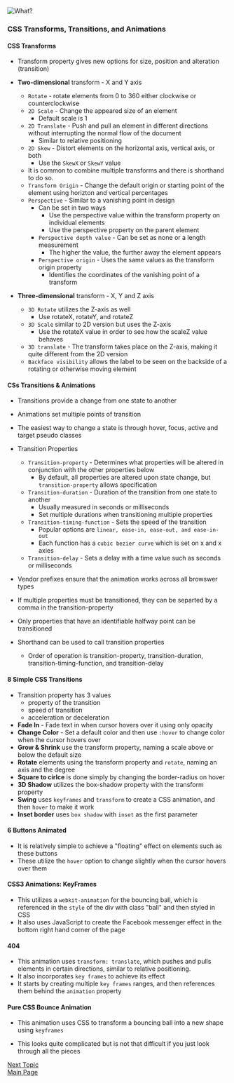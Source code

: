 ![What?](https://images.unsplash.com/photo-1516383074327-ac4841225abf?ixlib=rb-1.2.1&ixid=eyJhcHBfaWQiOjEyMDd9&auto=format&fit=crop&w=500&q=60)

### CSS Transforms, Transitions, and Animations

#### CSS Transforms

* Transform property gives new options for size, position and alteration (transition)
* **Two-dimensional** transform - X and Y axis
  * `Rotate` - rotate elements from 0 to 360 either clockwise or counterclockwise
  * `2D Scale` - Change the appeared size of an element
    * Default scale is 1
  * `2D Translate` - Push and pull an element in different directions without interrupting the normal flow of the document
    * Similar to relative positioning
  * `2D Skew` - Distort elements on the horizontal axis, vertical axis, or both
    * Use the `SkewX` or `SkewY` value
  * It is common to combine multiple transforms and there is shorthand to do so.
  * `Transform Origin` - Change the default origin or starting point of the element using horizton and vertical percentages
  * `Perspective` - Similar to a vanishing point in design
    * Can be set in two ways
      * Use the perspective value within the transform property on individual elements
      * Use the perspective property on the parent element
    * `Perspective depth value` - Can be set as none or a length measurement
      * The higher the value, the further away the element appears
    * `Perspective origin` - Uses the same values as the transform origin property
      * Identifies the coordinates of the vanishing point of a transform
     
* **Three-dimensional** transform - X, Y and Z axis

  * `3D Rotate` utilizes the Z-axis as well
    * Use rotateX, rotateY, and rotateZ
  * `3D Scale` similar to 2D version but uses the Z-axis
    * Use the rotateX value in order to see how the scaleZ value behaves
  * `3D translate` - The transform takes place on the Z-axis, making it quite different from the 2D version
  * `Backface visibility` allows the label to be seen on the backside of a rotating or otherwise moving element

#### CSs Transitions & Animations

* Transitions provide a change from one state to another
* Animations set multiple points of transition
* The easiest way to change a state is through hover, focus, active and target pseudo classes
* Transition Properties
  * `Transition-property` - Determines what properties will be altered in conjunction with the other properties below
    * By default, all properties are altered upon state change, but `transition-property` allows specification
  * `Transition-duration` - Duration of the transition from one state to another
    * Usually measured in seconds or milliseconds
    * Set multiple durations when transitioning multiple properties
  * `Transition-timing-function` - Sets the speed of the transition
    * Popular options are `linear, ease-in, ease-out, and ease-in-out`
    * Each function has a `cubic bezier curve` which is set on x and x axies
  * `Transition-delay` - Sets a delay with a time value such as seconds or milliseconds
* Vendor prefixes ensure that the animation works across all browswer types
* If multiple properties must be transitioned, they can be separted by a comma in the transition-property
* Only properties that have an identifiable halfway point can be transitioned

* Shorthand can be used to call transition properties
  * Order of operation is transition-property, transition-duration, transition-timing-function, and transition-delay

#### 8 Simple CSS Transitions

* Transition property has 3 values
  * property of the transition
  * speed of transition
  * acceleration or deceleration
* **Fade In** - Fade text in when cursor hovers over it using only opacity
* **Change Color** - Set a default color and then use `:hover` to change color when the cursor hovers over
* **Grow & Shrink** use the transform property, naming a scale above or below the default size
* **Rotate** elements using the transform property and `rotate`, naming an axis and the degree
* **Square to cirlce** is done simply by changing the border-radius on hover
* **3D Shadow** utilizes the box-shadow property with the transform property 
* **Swing** uses `keyframes` and `transform` to create a CSS animation, and then `hover` to make it work
* **Inset border** uses `box shadow` with `inset` as the first parameter

#### 6 Buttons Animated

* It is relatively simple to achieve a "floating" effect on elements such as these buttons
* These utilize the `hover` option to change slightly when the cursor hovers over them

#### CSS3 Animations: KeyFrames

* This utilizes a `webkit-animation` for the bouncing ball, which is referenced in the `style` of the div with class "ball" and then styled in CSS
* It also uses JavaScript to create the Facebook messenger effect in the bottom right hand corner of the page 

#### 404

* This animation uses `transform: translate`, which pushes and pulls elements in certain directions, similar to relative positioning. 
* It also incorporates `key frames` to achieve its effect
* It starts by creating multiple `key frames` ranges, and then references them  behind the `animation` property

#### Pure CSS Bounce Animation

* This animation uses CSS to transform a bouncing ball into a new shape using `keyframes`

* This looks quite complicated but is not that difficult if you just look through all the pieces


[Next Topic](class-15.md)  
[Main Page](README.md)